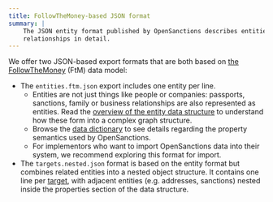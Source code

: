 ```yaml
---
title: FollowTheMoney-based JSON format
summary: |
    The JSON entity format published by OpenSanctions describes entities and their
    relationships in detail.
---
```


We offer two JSON-based export formats that are both based on [the FollowTheMoney](https://followthemoney.tech) (FtM) data model:

* The `entities.ftm.json` export includes one entity per line.
    * Entities are not just things like people or companies: passports, sanctions, family or business relationships are also represented as entities. Read the [overview of the entity data structure](/docs/entities/) to understand how these form into a complex graph structure.
    * Browse the [data dictionary](/reference/) to see details regarding the property semantics used by OpenSanctions.
    * For implementors who want to import OpenSanctions data into their system, we recommend exploring this format for import.
* The `targets.nested.json` format is based on the entity format but combines related entities into a nested object structure. It contains one line per [target](/reference/#targets), with adjacent entities (e.g. addresses, sanctions) nested inside the properties section of the data structure.

